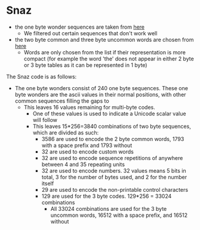 # Snaz

- the one byte wonder sequences are taken from [here](https://github.com/antirez/smaz/blob/master/smaz.c)
  - We filtered out certain sequences that don't work well 
- the two byte common and three byte uncommon words are chosen from [here](https://github.com/first20hours/google-10000-english/blob/master/20k.txt) 
  - Words are only chosen from the list if their representation is more compact (for example the word 'the' does not appear in either 2 byte or 3 byte tables as it can be represented in 1 byte)

The Snaz code is as follows:

- The one byte wonders consist of 240 one byte sequences. These one byte wonders are the ascii values in their normal positions, with other common sequences filling the gaps to 
  - This leaves 16 values remaining for multi-byte codes.
    - One of these values is used to indicate a Unicode scalar value will follow
    - This leaves 15*256=3840 combinations of two byte sequences, which are divided as such:
      - 3586 are used to encode the 2 byte common words, 1793 with a space prefix and 1793 without
      - 32 are used to encode custom words
      - 32 are used to encode sequence repetitions of anywhere between 4 and 35 repeating units
      - 32 are used to encode numbers. 32 values means 5 bits in total, 3 for the number of bytes used, and 2 for the number itself
      - 29 are used to encode the non-printable control characters
      - 129 are used for the 3 byte codes. 129*256 = 33024 combinations
        - All 33024 combinations are used for the 3 byte uncommon words, 16512 with a space prefix, and 16512 without
